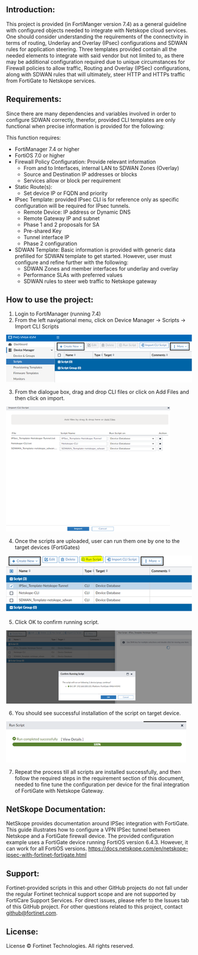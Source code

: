 ## Introduction: 

This project is provided (in FortiManger version 7.4) as a general guideline with configured objects needed to integrate with Netskope cloud services. One should consider understanding the requirements of the connectivity in terms of routing, Underlay and Overlay (IPsec) configurations and SDWAN rules for application steering. Three templates provided contain all the needed elements to integrate with said vendor but not limited to, as there may be additional configuration required due to unique circumstances for Firewall policies to allow traffic, Routing and Overlay (IPSec) configurations, along with SDWAN rules that will ultimately, steer HTTP and HTTPs traffic from FortiGate to Netskope services. 

## Requirements:

Since there are many dependencies and variables involved in order to configure SDWAN correctly, therefor, provided CLI templates are only functional when precise information is provided for the following:

This function requires: 

- FortiManager 7.4 or higher
- FortiOS 7.0 or higher
- Firewall Policy Configuration: Provide relevant information
    - From and to Interfaces, internal LAN to SDWAN Zones (Overlay)
    - Source and Destination IP addresses or blocks
    - Services allow or block per requirement
- Static Route(s): 
    - Set device IP or FQDN and priority 
- IPsec Template: provided IPsec CLI is for reference only as specific configuration will be required for IPsec tunnels. 
    - Remote Device: IP address or Dynamic DNS
    -	Remote Gateway IP and subnet
    -	Phase 1 and 2 proposals for SA
    -	Pre-shared Key
    -	Tunnel interface IP
    -	Phase 2 configuration
-	SDWAN Template: Basic information is provided with generic data prefilled for SDWAN template to get started. However, user must configure and refine further with the following: 
    -	SDWAN Zones and member interfaces for underlay and overlay 
    -	Performance SLAs with preferred values
    -	SDWAN rules to steer web traffic to Netskope gateway 

## How to use the project: 

1.	Login to FortiManager (running 7.4)
2.	From the left navigational menu, click on Device Manager -> Scripts -> Import CLI Scripts

![Netskope](./Pictures/1.png)

3.	From the dialogue box, drag and drop CLI files or click on Add Files and then click on import. 

![Netskope](./Pictures/2.png)

4.	Once the scripts are uploaded, user can run them one by one to the target devices (FortiGates) 

![Netskope](./Pictures/3.png)
 
5.	Click OK to confirm running script. 
 
![Netskope](./Pictures/4.png)
      
6.	You should see successful installation of the script on target device. 
      
![Netskope](./Pictures/5.png)

7.	Repeat the process till all scripts are installed successfully, and then follow the required steps in the requirement section of this document, needed to fine tune the configuration per device for the final integration of FortiGate with Netskope Gateway. 

## NetSkope Documentation: 
NetSkope provides documentation around IPSec integration with FortiGate. This guide illustrates how to configure a VPN IPSec tunnel between Netskope and a FortiGate firewall device. The provided configuration example uses a FortiGate device running FortiOS version 6.4.3. However, it can work for all FortiOS versions.
https://docs.netskope.com/en/netskope-ipsec-with-fortinet-fortigate.html

## Support:

Fortinet-provided scripts in this and other GitHub projects do not fall under the regular Fortinet technical support scope and are not supported by FortiCare Support Services. For direct issues, please refer to the Issues tab of this GitHub project. For other questions related to this project, contact github@fortinet.com.

## License:
License © Fortinet Technologies. All rights reserved.

